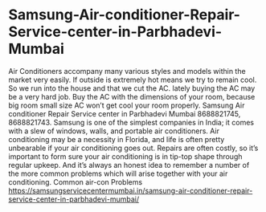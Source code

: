 # Samsung-Air-conditioner-Repair-Service-center-in-Parbhadevi-Mumbai
Air Conditioners accompany many various styles and models within the market very easily. If outside is extremely hot means we try to remain cool. So we run into the house and that we cut the AC. lately buying the AC may be a very hard job. Buy the AC with the dimensions of your room, because big room small size AC won’t get cool your room properly. Samsung Air conditioner Repair Service center in Parbhadevi Mumbai 8688821745, 8688821743.  Samsung is one of the simplest companies in India; it comes with a slew of windows, walls, and portable air conditioners.  Air conditioning may be a necessity in Florida, and life is often pretty unbearable if your air conditioning goes out. Repairs are often costly, so it’s important to form sure your air conditioning is in tip-top shape through regular upkeep. And it’s always an honest idea to remember a number of the more common problems which will arise together with your air conditioning. Common air-con Problems https://samsungservicecentermumbai.in/samsung-air-conditioner-repair-service-center-in-parbhadevi-mumbai/
